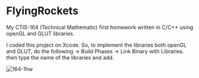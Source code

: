 # FlyingRockets
My CTIS-164 (Technical Mathematic) first homework written in C/C++ using openGL and GLUT libraries.

I coded this project on Xcode. So, to implement the libraries both openGL and GLUT, do the following -> Build Phases -> Link Binary with Libraries. then type the name of the libraries and add.



![164-1hw](https://user-images.githubusercontent.com/32802165/63017498-2ae15a00-be9f-11e9-96c6-4f1f45388a12.gif)
